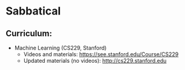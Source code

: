 # Sabbatical


## Curriculum:
- Machine Learning (CS229, Stanford)
  - Videos and materials: https://see.stanford.edu/Course/CS229
  - Updated materials (no videos): http://cs229.stanford.edu
